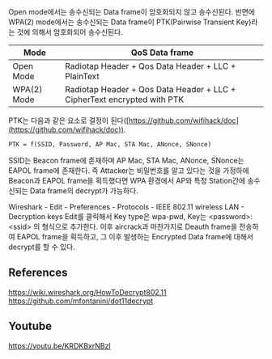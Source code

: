 Open mode에서는 송수신되는 Data frame이 암호화되지 않고 송수신된다. 반면에 WPA(2) mode에서는 송수신되는 Data frame이 PTK(Pairwise Transient Key)라는 것에 의해서 암호화되어 송수신된다.

|Mode|QoS Data frame|
|-|-|
|Open Mode|Radiotap Header + Qos Data Header + LLC + PlainText  |
|WPA(2) Mode|Radiotap Header + Qos Data Header + LLC + CipherText encrypted with PTK|

PTK는 다음과 같은 요소로 결정이 된다([https://github.com/wifihack/doc](https://github.com/wifihack/doc)).

```
PTK = f(SSID, Password, AP Mac, STA Mac, ANonce, SNonce)
```

SSID는 Beacon frame에 존재하며 AP Mac, STA Mac, ANonce, SNonce는 EAPOL frame에 존재한다. 즉 Attacker는 비밀번호를 알고 있다는 것을 가정하에 Beacon과 EAPOL frame을 획득했다면 WPA 환경에서 AP와 특정 Station간에 송수신되는 Data frame의 decrypt가 가능하다.

Wireshark - Edit - Preferences - Protocols - IEEE 802.11 wireless LAN - Decryption keys Edit를 클릭해서 Key type은 wpa-pwd, Key는 \<password\>:\<ssid\> 의 형식으로 추가한다. 이후 aircrack과 마찬가지로 Deauth frame을 전송하여 EAPOL frame을 획득하고, 그 이후 발생하는 Encrypted Data frame에 대해서 decrypt를 할 수 있다. 

## References
https://wiki.wireshark.org/HowToDecrypt802.11  
https://github.com/mfontanini/dot11decrypt

## Youtube
https://youtu.be/KRDKBxrNBzI